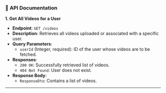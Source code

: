 ### 📄 **API Documentation**

**1. Get All Videos for a User**

- **Endpoint**: `GET /videos`
- **Description**: Retrieves all videos uploaded or associated with a specific user.
- **Query Parameters**:
  - `userId` (Integer, required): ID of the user whose videos are to be fetched.
- **Responses**:
  - `200 OK`: Successfully retrieved list of videos.
  - `404 Not Found`: User does not exist.
- **Response Body**:
  - `ResponseDto`: Contains a list of videos.

---
